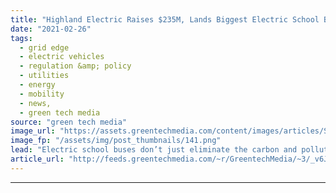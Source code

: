 ```yaml
---
title: "Highland Electric Raises $235M, Lands Biggest Electric School Bus Contract in the US"
date: "2021-02-26"
tags: 
  - grid edge
  - electric vehicles
  - regulation &amp; policy
  - utilities
  - energy
  - mobility
  - news,
  - green tech media
source: "green tech media"
image_url: "https://assets.greentechmedia.com/content/images/articles/School_Buses_XL.png"
image_fp: "/assets/img/post_thumbnails/141.png"
lead: "Electric school buses don’t just eliminate the carbon and pollution emissions of their diesel-fueled counterparts; they also cost less to fuel and maintain over the long haul. Unfortunately for cash-strapped school districts, the upfront cost to purc ..."
article_url: "http://feeds.greentechmedia.com/~r/GreentechMedia/~3/_v6JA02no_k/on-heels-of-253m-raise-highland-electric-lands-biggest-electric-school-bus-contract-in-the-u.s"
---
```


---
